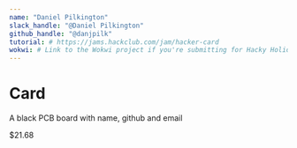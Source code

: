 ```yaml
---
name: "Daniel Pilkington"
slack_handle: "@Daniel Pilkington"
github_handle: "@danjpilk"
tutorial: # https://jams.hackclub.com/jam/hacker-card
wokwi: # Link to the Wokwi project if you're submitting for Hacky Holidays
---
```


# Card

<!-- Describe your board in 2-3 sentences. What are you making? What will it do? -->
A black PCB board with name, github and email
<!-- How much is it going to cost? -->
$21.68
<!-- Tell us a little bit about your design process. What were some challenges? What helped? ***Totally optional*** -->
